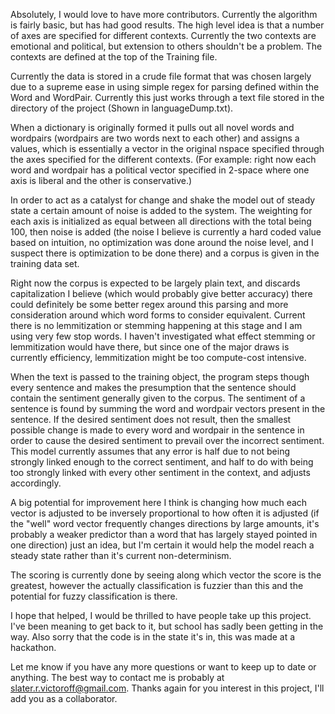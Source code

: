 Absolutely, I would love to have more contributors. Currently the algorithm is fairly basic, but has had good results. The high level idea is that a number of axes are specified for different contexts. Currently the two contexts are emotional and political, but extension to others shouldn't be a problem. The contexts are defined at the top of the Training file.

Currently the data is stored in a crude file format that was chosen largely due to a supreme ease in using simple regex for parsing defined within the Word and WordPair. Currently this just works through a text file stored in the directory of the project (Shown in languageDump.txt).

When a dictionary is originally formed it pulls out all novel words and wordpairs (wordpairs are two words next to each other) and assigns a values, which is essentially a vector in the original nspace specified through the axes specified for the different contexts. (For example: right now each word and wordpair has a political vector specified in 2-space where one axis is liberal and the other is conservative.)

In order to act as a catalyst for change and shake the model out of steady state a certain amount of noise is added to the system. The weighting for each axis is initialized as equal between all directions with the total being 100, then noise is added (the noise I believe is currently a hard coded value based on intuition, no optimization was done around the noise level, and I suspect there is optimization to be done there) and a corpus is given in the training data set.

Right now the corpus is expected to be largely plain text, and discards capitalization I believe (which would probably give better accuracy) there could definitely be some better regex around this parsing and more consideration around which word forms to consider equivalent. Current there is no lemmitization or stemming happening at this stage and I am using very few stop words. I haven't investigated what effect stemming or lemmitization would have there, but since one of the major draws is currently efficiency, lemmitization might be too compute-cost intensive.

When the text is passed to the training object, the program steps though every sentence and makes the presumption that the sentence should contain the sentiment generally given to the corpus. The sentiment of a sentence is found by summing the word and wordpair vectors present in the sentence. If the desired sentiment does not result, then the smallest possible change is made to every word and wordpair in the sentence in order to cause the desired sentiment to prevail over the incorrect sentiment. This model currently assumes that any error is half due to not being strongly linked enough to the correct sentiment, and half to do with being too strongly linked with every other sentiment in the context, and adjusts accordingly.

A big potential for improvement here I think is changing how much each vector is adjusted to be inversely proportional to how often it is adjusted (if the "well" word vector frequently changes directions by large amounts, it's probably a weaker predictor than a word that has largely stayed pointed in one direction) just an idea, but I'm certain it would help the model reach a steady state rather than it's current non-determinism.

The scoring is currently done by seeing along which vector the score is the greatest, however the actually classification is fuzzier than this and the potential for fuzzy classification is there.

I hope that helped, I would be thrilled to have people take up this project. I've been meaning to get back to it, but school has sadly been getting in the way. Also sorry that the code is in the state it's in, this was made at a hackathon.

Let me know if you have any more questions or want to keep up to date or anything. The best way to contact me is probably at slater.r.victoroff@gmail.com. Thanks again for you interest in this project, I'll add you as a collaborator.
